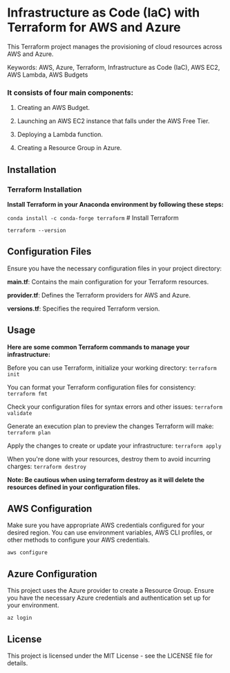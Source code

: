 # Infrastructure as Code (IaC) with Terraform for AWS and Azure
This Terraform project manages the provisioning of cloud resources across AWS and Azure. 

Keywords: AWS, Azure, Terraform, Infrastructure as Code (IaC), AWS EC2, AWS Lambda, AWS Budgets

### It consists of four main components:

1. Creating an AWS Budget.

2. Launching an AWS EC2 instance that falls under the AWS Free Tier.

3. Deploying a Lambda function.

4. Creating a Resource Group in Azure.

## Installation
### Terraform Installation

**Install Terraform in your Anaconda environment by following these steps:**

`conda install -c conda-forge terraform`    # Install Terraform

`terraform --version`  


## Configuration Files
Ensure you have the necessary configuration files in your project directory:

**main.tf**: Contains the main configuration for your Terraform resources. 

**provider.tf**: Defines the Terraform providers for AWS and Azure.

**versions.tf**: Specifies the required Terraform version.

## Usage
**Here are some common Terraform commands to manage your infrastructure:**

Before you can use Terraform, initialize your working directory: `terraform init`


You can format your Terraform configuration files for consistency: `terraform fmt`


Check your configuration files for syntax errors and other issues: `terraform validate`


Generate an execution plan to preview the changes Terraform will make: `terraform plan`


Apply the changes to create or update your infrastructure: `terraform apply`


When you're done with your resources, destroy them to avoid incurring charges: `terraform destroy`

**Note: Be cautious when using terraform destroy as it will delete the resources defined in your configuration files.**

## AWS Configuration
Make sure you have appropriate AWS credentials configured for your desired region. You can use environment variables, AWS CLI profiles, or other methods to configure your AWS credentials.

`aws configure`

## Azure Configuration
This project uses the Azure provider to create a Resource Group. Ensure you have the necessary Azure credentials and authentication set up for your environment.

`az login`

## License
This project is licensed under the MIT License - see the LICENSE file for details.
